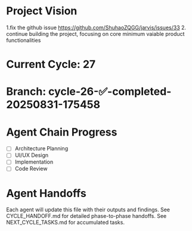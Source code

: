 # Project Vision
1.fix the github issue https://github.com/ShuhaoZQGG/jarvis/issues/33 2. continue building the project, focusing on core minimum vaiable product functionalities

# Current Cycle: 27
# Branch: cycle-26-✅-completed-20250831-175458

# Agent Chain Progress
- [ ] Architecture Planning
- [ ] UI/UX Design  
- [ ] Implementation
- [ ] Code Review

# Agent Handoffs
Each agent will update this file with their outputs and findings.
See CYCLE_HANDOFF.md for detailed phase-to-phase handoffs.
See NEXT_CYCLE_TASKS.md for accumulated tasks.
